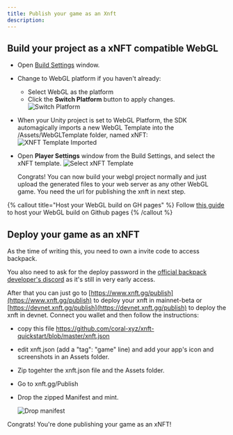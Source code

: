 ```yaml
---
title: Publish your game as an Xnft
description:
---
```


## Build your project as a xNFT compatible WebGL

- Open [Build Settings](https://docs.unity3d.com/Manual/BuildSettings.html) window.
- Change to WebGL platform if you haven't already:
  - Select WebGL as the platform
  - Click the **Switch Platform** button to apply changes.
    ![Switch Platform](/xnft/switch_platform.png)
- When your Unity project is set to WebGL Platform, the SDK automagically imports a new WebGL Template into the /Assets/WebGLTemplate folder, named xNFT:
  ![XNFT Template Imported](/xnft/xnft_webgl_template_imported.png)
- Open **Player Settings** window from the Build Settings, and select the xNFT template.
  ![Select xNFT Template](/xnft/select_xnft_template.png)

  Congrats! You can now build your webgl project normally and just upload the generated files to your web server as any other WebGL game. You need the url for publishing the xnft in next step.

{% callout title="Host your WebGL build on GH pages" %}
Follow [this guide](/docs/gh-pages) to host your WebGL build on Github pages
{% /callout %}

## Deploy your game as an xNFT

As the time of writing this, you need to own a invite code to access backpack.

You also need to ask for the deploy password in the [official backpack developer's discord](https://discord.gg/y6wYRN73) as it's still in very early access.

After that you can just go to [https://www.xnft.gg/publish](https://www.xnft.gg/publish) to deploy your xnft in mainnet-beta or [https://devnet.xnft.gg/publish](https://devnet.xnft.gg/publish) to deploy the xnft in devnet. Connect you wallet and then follow the instructions:

- copy this file https://github.com/coral-xyz/xnft-quickstart/blob/master/xnft.json 
- edit xnft.json (add a "tag": "game" line) and add your app's icon and screenshots in an Assets folder.
- Zip togehter the xnft.json file and the Assets folder.  
- Go to xnft.gg/Publish
- Drop the zipped Manifest and mint. 

  ![Drop manifest](/xnft/drop_manifest.png)

Congrats! You're done publishing your game as an xNFT!
